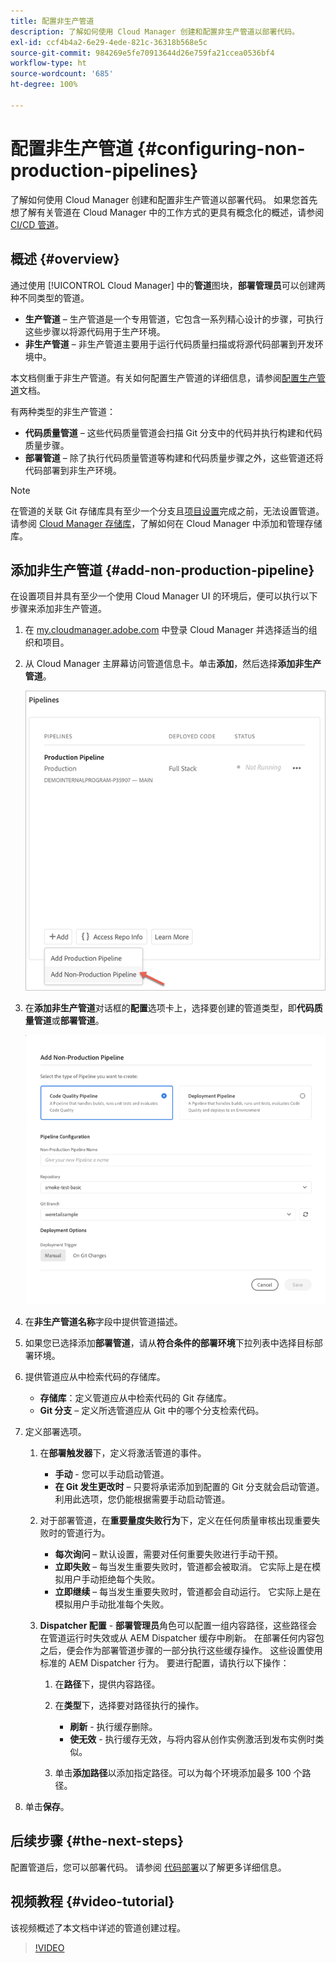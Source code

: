 ```yaml
---
title: 配置非生产管道
description: 了解如何使用 Cloud Manager 创建和配置非生产管道以部署代码。
exl-id: ccf4b4a2-6e29-4ede-821c-36318b568e5c
source-git-commit: 984269e5fe70913644d26e759fa21ccea0536bf4
workflow-type: ht
source-wordcount: '685'
ht-degree: 100%

---
```


# 配置非生产管道 {#configuring-non-production-pipelines}

了解如何使用 Cloud Manager 创建和配置非生产管道以部署代码。 如果您首先想了解有关管道在 Cloud Manager 中的工作方式的更具有概念化的概述，请参阅 [CI/CD 管道](/help/overview/ci-cd-pipelines.md)。

## 概述 {#overview}

通过使用 [!UICONTROL Cloud Manager] 中的&#x200B;**管道**&#x200B;图块，**部署管理员**&#x200B;可以创建两种不同类型的管道。

* **生产管道** – 生产管道是一个专用管道，它包含一系列精心设计的步骤，可执行这些步骤以将源代码用于生产环境。
* **非生产管道** – 非生产管道主要用于运行代码质量扫描或将源代码部署到开发环境中。

本文档侧重于非生产管道。有关如何配置生产管道的详细信息，请参阅[配置生产管道](/help/using/production-pipelines.md)文档。

有两种类型的非生产管道：

* **代码质量管道** – 这些代码质量管道会扫描 Git 分支中的代码并执行构建和代码质量步骤。
* **部署管道** – 除了执行代码质量管道等构建和代码质量步骤之外，这些管道还将代码部署到非生产环境。

>[!NOTE]
>
>在管道的关联 Git 存储库具有至少一个分支且[项目设置](/help/getting-started/program-setup.md)完成之前，无法设置管道。请参阅 [Cloud Manager 存储库](/help/managing-code/managing-repositories.md)，了解如何在 Cloud Manager 中添加和管理存储库。

## 添加非生产管道 {#add-non-production-pipeline}

在设置项目并具有至少一个使用 Cloud Manager UI 的环境后，便可以执行以下步骤来添加非生产管道。

1. 在 [my.cloudmanager.adobe.com](https://my.cloudmanager.adobe.com) 中登录 Cloud Manager 并选择适当的组织和项目。

1. 从 Cloud Manager 主屏幕访问管道信息卡。单击&#x200B;**添加**，然后选择&#x200B;**添加非生产管道**。

   ![添加非生产管道](/help/assets/configure-pipelines/nonprod-pipeline-add1.png)

1. 在&#x200B;**添加非生产管道**&#x200B;对话框的&#x200B;**配置**&#x200B;选项卡上，选择要创建的管道类型，即&#x200B;**代码质量管道**&#x200B;或&#x200B;**部署管道**。

   ![选择管道类型](/help/assets/configure-pipelines/add-non-production-pipeline.png)

1. 在&#x200B;**非生产管道名称**&#x200B;字段中提供管道描述。

1. 如果您已选择添加&#x200B;**部署管道**，请从&#x200B;**符合条件的部署环境**&#x200B;下拉列表中选择目标部署环境。

1. 提供管道应从中检索代码的存储库。

   * **存储库**：定义管道应从中检索代码的 Git 存储库。
   * **Git 分支** – 定义所选管道应从 Git 中的哪个分支检索代码。

1. 定义部署选项。

   1. 在&#x200B;**部署触发器**&#x200B;下，定义将激活管道的事件。

      * **手动** - 您可以手动启动管道。
      * **在 Git 发生更改时** – 只要将承诺添加到配置的 Git 分支就会启动管道。 利用此选项，您仍能根据需要手动启动管道。

   1. 对于部署管道，在&#x200B;**重要量度失败行为**&#x200B;下，定义在任何质量审核出现重要失败时的管道行为。

      * **每次询问** – 默认设置，需要对任何重要失败进行手动干预。
      * **立即失败** – 每当发生重要失败时，管道都会被取消。 它实际上是在模拟用户手动拒绝每个失败。
      * **立即继续** – 每当发生重要失败时，管道都会自动运行。 它实际上是在模拟用户手动批准每个失败。

   1. **Dispatcher 配置** - **部署管理员**&#x200B;角色可以配置一组内容路径，这些路径会在管道运行时失效或从 AEM Dispatcher 缓存中刷新。 在部署任何内容包之后，便会作为部署管道步骤的一部分执行这些缓存操作。 这些设置使用标准的 AEM Dispatcher 行为。 要进行配置，请执行以下操作：

      1. 在&#x200B;**路径**&#x200B;下，提供内容路径。
      1. 在&#x200B;**类型**&#x200B;下，选择要对路径执行的操作。

         * **刷新** - 执行缓存删除。
         * **使无效** - 执行缓存无效，与将内容从创作实例激活到发布实例时类似。

      1. 单击&#x200B;**添加路径**&#x200B;以添加指定路径。可以为每个环境添加最多 100 个路径。

1. 单击&#x200B;**保存**。

## 后续步骤 {#the-next-steps}

配置管道后，您可以部署代码。 请参阅 [代码部署](/help/using/code-deployment.md)以了解更多详细信息。

## 视频教程 {#video-tutorial}

该视频概述了本文档中详述的管道创建过程。

>[!VIDEO](https://video.tv.adobe.com/v/26316/)
